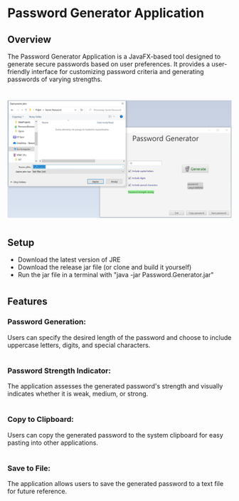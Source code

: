 # Password Generator Application
## Overview
The Password Generator Application is a JavaFX-based tool designed to generate secure passwords based on user preferences. It provides a user-friendly interface for customizing password criteria and generating passwords of varying strengths.
#
![Alt text](https://github.com/commilitio/Password_Generator/blob/master/screenshot2.jpg?raw=true)
#
## Setup
* Download the latest version of JRE
* Download the release jar file (or clone and build it yourself)
* Run the jar file in a terminal with "java -jar Password.Generator.jar"
#  
## Features
### Password Generation: 
Users can specify the desired length of the password and choose to include uppercase letters, digits, and special characters.
#
### Password Strength Indicator: 
The application assesses the generated password's strength and visually indicates whether it is weak, medium, or strong.
#
### Copy to Clipboard: 
Users can copy the generated password to the system clipboard for easy pasting into other applications.
#
### Save to File: 
The application allows users to save the generated password to a text file for future reference.
